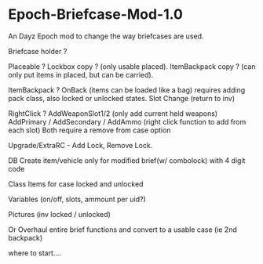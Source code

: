 Epoch-Briefcase-Mod-1.0
=======================

An Dayz Epoch mod to change the way briefcases are used.

Briefcase holder ?

Placeable ?
 Lockbox copy ? (only usable placed).
 ItemBackpack copy ? (can only put items in placed, but can be carried).
        
ItemBackpack ?
 OnBack (items can be loaded like a bag) requires adding pack class, also locked or unlocked states.
 Slot Change (return to inv)
 
RightClick ?
 AddWeaponSlot1/2 (only add current held weapons)
 AddPrimary / AddSecondary / AddAmmo (right click function to add from each slot)
 Both require a remove from case option
            
Upgrade/ExtraRC - Add Lock, Remove Lock.

DB Create item/vehicle only for modified brief(w/ combolock) with 4 digit code

Class Items for case locked and unlocked

Variables (on/off, slots, ammount per uid?)

Pictures (inv locked / unlocked)

Or Overhaul entire brief functions and convert to a usable case (ie 2nd backpack)

where to start....
